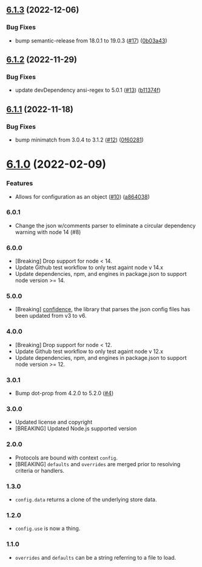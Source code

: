 ## [6.1.3](https://github.com/expediagroup/determination/compare/v6.1.2...v6.1.3) (2022-12-06)


### Bug Fixes

* bump semantic-release from 18.0.1 to 19.0.3 ([#17](https://github.com/expediagroup/determination/issues/17)) ([0b03a43](https://github.com/expediagroup/determination/commit/0b03a4304fdca4275d88aee9a20a5611a8482a20))

## [6.1.2](https://github.com/expediagroup/determination/compare/v6.1.1...v6.1.2) (2022-11-29)


### Bug Fixes

* update devDependency ansi-regex to 5.0.1 ([#13](https://github.com/expediagroup/determination/issues/13)) ([b11374f](https://github.com/expediagroup/determination/commit/b11374f026eb31b9d25b7e756d421aa78919b446))

## [6.1.1](https://github.com/expediagroup/determination/compare/v6.1.0...v6.1.1) (2022-11-18)


### Bug Fixes

* bump minimatch from 3.0.4 to 3.1.2 ([#12](https://github.com/expediagroup/determination/issues/12)) ([0f60281](https://github.com/expediagroup/determination/commit/0f6028145a5ac14fa643b16788c7b4eb7e551d62))

# [6.1.0](https://github.com/expediagroup/determination/compare/v6.0.1...v6.1.0) (2022-02-09)


### Features

* Allows for configuration as an object ([#10](https://github.com/expediagroup/determination/issues/10)) ([a864038](https://github.com/expediagroup/determination/commit/a864038ab44063a7b0d6b38e43147b1d26f53b71))

### 6.0.1

- Change the json w/comments parser to eliminate a circular dependency warning with node 14 (#8)

### 6.0.0

- [Breaking] Drop support for node < 14.
- Update Github test workflow to only test againt node v 14.x
- Update dependencies, npm, and engines in package.json to support node version >= 14.

### 5.0.0

- [Breaking] [confidence](https://github.com/hapipal/confidence), the library that parses the json config files has been updated from v3 to v6.


### 4.0.0

- [Breaking] Drop support for node < 12.
- Update Github test workflow to only test againt node v 12.x
- Update dependencies, npm, and engines in package.json to support node version >= 12.

### 3.0.1

- Bump dot-prop from 4.2.0 to 5.2.0 ([#4](https://github.com/ExpediaGroup/determination/pull/4))

### 3.0.0

- Updated license and copyright
- [BREAKING] Updated Node.js supported version

### 2.0.0

- Protocols are bound with context `config`.
- [BREAKING] `defaults` and `overrides` are merged prior to resolving criteria or handlers.

### 1.3.0

- `config.data` returns a clone of the underlying store data.

### 1.2.0

- `config.use` is now a thing.

### 1.1.0

- `overrides` and `defaults` can be a string referring to a file to load.
